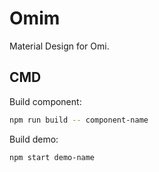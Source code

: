 # Omim

Material Design for Omi.

## CMD

Build component:

```bash
npm run build -- component-name
```

Build demo:

```bash
npm start demo-name
```

